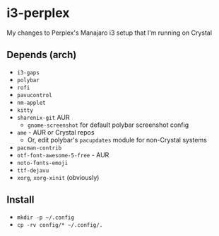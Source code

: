 # i3-perplex
My changes to Perplex's Manajaro i3 setup that I'm running on Crystal

## Depends (arch)
* `i3-gaps`
* `polybar`
* `rofi`
* `pavucontrol`
* `nm-applet`
* `kitty`
* `sharenix-git` AUR
	* `gnome-screenshot` for default polybar screenshot config
* `ame` - AUR or Crystal repos 
	* Or, edit polybar's `pacupdates` module for non-Crystal systems
* `pacman-contrib`
* `otf-font-awesome-5-free` - AUR
* `noto-fonts-emoji`
* `ttf-dejavu`
* `xorg`, `xorg-xinit` (obviously)

## Install
* `mkdir -p ~/.config`
* `cp -rv config/* ~/.config/.`
